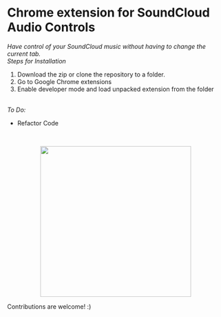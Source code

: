 # Chrome extension for SoundCloud Audio Controls <br>
<i>Have control of your SoundCloud music without having to change the current tab. </i> <br> 
<i>Steps for Installation</i> <br>
<ol>
<li>Download the zip or clone the repository to a folder.</li>
<li>Go to Google Chrome extensions</li>
<li>Enable developer mode and load unpacked extension from the folder</li>
</ol>
<br> 
<i> To Do: </i> <br>
<ul>
<li>Refactor Code</li>
</ul>
<br>
<p align="center">
  <img src="https://user-images.githubusercontent.com/8125643/36218260-c9aba63c-11d9-11e8-8cdb-21d8e22e0095.png" width="350"/>
</p>
Contributions are welcome! :)

